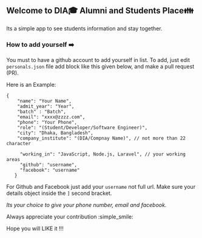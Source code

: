 ## Welcome to DIA:mortar_board: Alumni and Students Place:family:
Its a simple app to see students information and stay together.

### How to add yourself :arrow_right:

You must to have a github account to add yourself in list. 
To add, just edit `personals.json` file add block like this given below, and make a pull request (PR).


Here is an Example:
```
{
    "name": "Your Name",
    "admit_year": "Year",
    "batch" : "Batch",
    "email": "xxxx@zzzz.com",
    "phone": "Your Phone",
    "role": "(Student/Developer/Software Engineer)",
    "city": "Dhaka, Bangladesh",
    "company_institute": "(DIA/Compnay Name)", // not more than 22 character
    
     "working_in": "JavaScript, Node.js, Laravel", // your working areas
     "github": "username",
     "facebook": "username"
   }

```
For Github and Facebook just add your `username` not full url. Make sure your details object inside the `]` second bracket. 

*Its your choice to give your phone number, email and facebook.*

Always appreciate your contribution :simple_smile:

Hope you will LIKE it !!!
